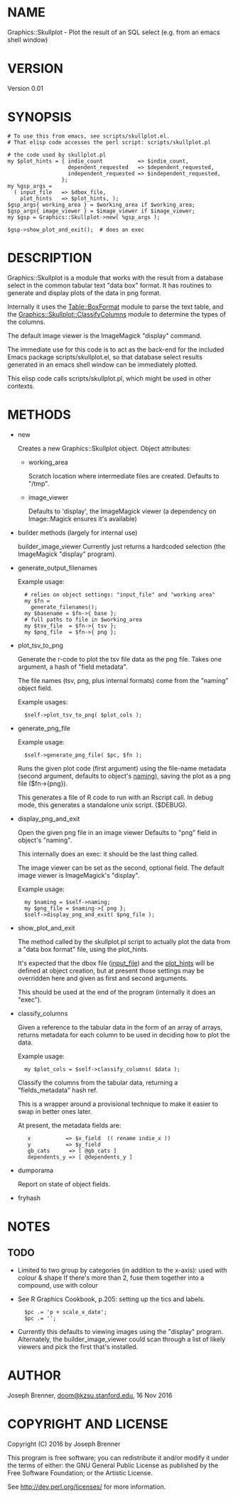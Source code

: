 # NAME

Graphics::Skullplot - Plot the result of an SQL select (e.g. from an emacs shell window)

# VERSION

Version 0.01

# SYNOPSIS

    # To use this from emacs, see scripts/skullplot.el.
    # That elisp code accesses the perl script: scripts/skullplot.pl

    # the code used by skullplot.pl
    my $plot_hints = { indie_count           => $indie_count,
                       dependent_requested   => $dependent_requested,
                       independent_requested => $independent_requested,
                     };
    my %gsp_args = 
      ( input_file   => $dbox_file,
        plot_hints   => $plot_hints, );
    $gsp_args{ working_area } = $working_area if $working_area;
    $gsp_args{ image_viewer } = $image_viewer if $image_viewer;
    my $gsp = Graphics::Skullplot->new( %gsp_args );

    $gsp->show_plot_and_exit();  # does an exec 

# DESCRIPTION

Graphics::Skullplot is a module that works with the result from a database 
select in the common tabular text "data box" format. It has routines 
to generate and display plots of the data in png format.

Internally it uses the [Table::BoxFormat](https://metacpan.org/pod/Table::BoxFormat) module to parse the text table,
and the [Graphics::Skullplot::ClassifyColumns](https://metacpan.org/pod/Graphics::Skullplot::ClassifyColumns) module to determine the types of the columns.

The default image viewer is the ImageMagick "display" command.

The immediate use for this code is to act as the back-end for the included 
Emacs package scripts/skullplot.el, so that database select results 
generated in an emacs shell window can be immediately plotted.  

This elisp code calls scripts/skullplot.pl, which might be used in
other contexts.

# METHODS

- new

    Creates a new Graphics::Skullplot object.
    Object attributes:

    - working\_area

        Scratch location where intermediate files are created.
        Defaults to "/tmp".

    - image\_viewer

        Defaults to 'display', the ImageMagick viewer
        (a dependency on Image::Magick ensures it's available)

- builder methods (largely for internal use)

    builder\_image\_viewer Currently just returns a hardcoded selection
    (the ImageMagick "display" program).

- generate\_output\_filenames

    Example usage: 

        # relies on object settings: "input_file" and "working area"
        my $fn = 
          generate_filenames();
        my $basename = $fn->{ base };
        # full paths to file in $working_area
        my $tsv_file  = $fn->{ tsv };  
        my $png_file  = $fn->{ png };  

- plot\_tsv\_to\_png

    Generate the r-code to plot the tsv file data as the png file.
    Takes one argument, a hash of "field metadata".  

    The file names (tsv, png, plus internal formats) come from the
    "naming" object field.

    Example usages:  

        $self->plot_tsv_to_png( $plot_cols ); 

- generate\_png\_file

    Example usage:

        $self->generate_png_file( $pc, $fn );

    Runs the given plot code (first argument) using the file-name metadata
    (second argument, defaults to object's [naming](https://metacpan.org/pod/naming)), saving the 
    plot as a png file ($fn->{png}).

    This generates a file of R code to run with an Rscript call.
    In debug mode, this generates a standalone unix script. ($DEBUG).

- display\_png\_and\_exit

    Open the given png file in an image viewer
    Defaults to "png" field in object's "naming".

    This internally does an exec: it should be
    the last thing called.

    The image viewer can be set as the second, optional field.
    The default image viewer is ImageMagick's "display".

    Example usage:

        my $naming = $self->naming;
        my $png_file = $naming->{ png };
        $self->display_png_and_exit( $png_file );

- show\_plot\_and\_exit

    The method called by the skullplot.pl script to actually
    plot the data from a "data box format" file, using the 
    plot\_hints.

    It's expected that the dbox file ([input\_file](https://metacpan.org/pod/input_file)) and the
    [plot\_hints](https://metacpan.org/pod/plot_hints) will be defined at object creation, but at
    present those settings may be overridden here and given as
    first and second arguments.

    This should be used at the end of the program (internally 
    it does an "exec").

- classify\_columns

    Given a reference to the tabular data in the form of an array of arrays,
    returns metadata for each column to be used in deciding how to plot 
    the data.

    Example usage:

        my $plot_cols = $self->classify_columns( $data );

    Classify the columns from the tabular data, returning a "fields\_metadata" hash ref.

    This is a wrapper around a provisional technique to make it easier to swap in 
    better ones later.

    At present, the metadata fields are:

         x           => $x_field  (( rename indie_x ))
         y           => $y_field
         gb_cats      => [ @gb_cats ]
         dependents_y => [ @dependents_y ]

- dumporama

    Report on state of object fields.

- fryhash

# NOTES 

## TODO

- Limited to two group by categories (in addition to the x-axis): used with colour & shape
If there's more than 2, fuse them together into a compound, use with colour
- See R Graphics Cookbook, p.205: setting up the tics and labels.

        $pc .= 'p + scale_x_date';
        $pc .= '';

- Currently this defaults to viewing images using the "display" program.
Alternately, the builder\_image\_viewer could scan through a list of 
likely viewers and pick the first that's installed.

# AUTHOR

Joseph Brenner, <doom@kzsu.stanford.edu>,
16 Nov 2016

# COPYRIGHT AND LICENSE

Copyright (C) 2016 by Joseph Brenner

This program is free software; you can redistribute it and/or modify it
under the terms of either: the GNU General Public License as published
by the Free Software Foundation; or the Artistic License.

See http://dev.perl.org/licenses/ for more information.
